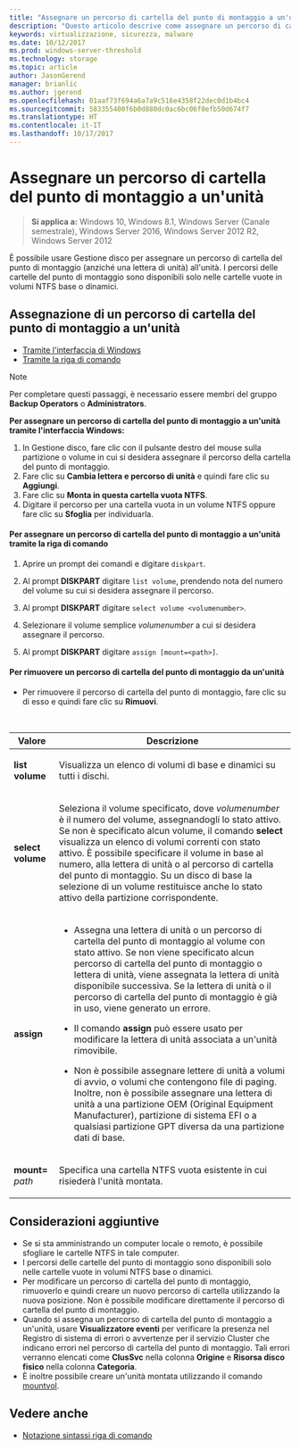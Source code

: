 ```yaml
---
title: "Assegnare un percorso di cartella del punto di montaggio a un'unità."
description: "Questo articolo descrive come assegnare un percorso di cartella del punto di montaggio (anziché una lettera di unità) a un'unità."
keywords: virtualizzazione, sicurezza, malware
ms.date: 10/12/2017
ms.prod: windows-server-threshold
ms.technology: storage
ms.topic: article
author: JasonGerend
manager: brianlic
ms.author: jgerend
ms.openlocfilehash: 01aaf73f694a6a7a9c516e4358f22dec0d1b4bc4
ms.sourcegitcommit: 583355400f6b0d880dc0ac6bc06f0efb50d674f7
ms.translationtype: HT
ms.contentlocale: it-IT
ms.lasthandoff: 10/17/2017
---
```

# <a name="assign-a-mount-point-folder-path-to-a-drive"></a>Assegnare un percorso di cartella del punto di montaggio a un'unità

> **Si applica a:** Windows 10, Windows 8.1, Windows Server (Canale semestrale), Windows Server 2016, Windows Server 2012 R2, Windows Server 2012

È possibile usare Gestione disco per assegnare un percorso di cartella del punto di montaggio (anziché una lettera di unità) all'unità. I percorsi delle cartelle del punto di montaggio sono disponibili solo nelle cartelle vuote in volumi NTFS base o dinamici.

## <a name="assigning-a-mount-point-folder-path-to-a-drive"></a>Assegnazione di un percorso di cartella del punto di montaggio a un'unità

-   [Tramite l'interfaccia di Windows](#BKMK_WINUI)
-   [Tramite la riga di comando](#BKMK_CMD)

> [!NOTE]
> Per completare questi passaggi, è necessario essere membri del gruppo **Backup Operators** o **Administrators**.

**Per assegnare un percorso di cartella del punto di montaggio a un'unità tramite l'interfaccia Windows:**
<a id="BKMK_WINUI"></a>

1.  In Gestione disco, fare clic con il pulsante destro del mouse sulla partizione o volume in cui si desidera assegnare il percorso della cartella del punto di montaggio. 
2. Fare clic su **Cambia lettera e percorso di unità** e quindi fare clic su **Aggiungi**. 
3. Fare clic su **Monta in questa cartella vuota NTFS**.
4. Digitare il percorso per una cartella vuota in un volume NTFS oppure fare clic su **Sfoglia** per individuarla.

<a id="BKMK_CMD"></a>
#### <a name="to-assign-a-mount-point-folder-path-to-a-drive-using-a-command-line"></a>Per assegnare un percorso di cartella del punto di montaggio a un'unità tramite la riga di comando
1.  Aprire un prompt dei comandi e digitare `diskpart`.

2.  Al prompt **DISKPART** digitare `list volume`, prendendo nota del numero del volume su cui si desidera assegnare il percorso.

3.  Al prompt **DISKPART** digitare `select volume <volumenumber>`. 

4. Selezionare il volume semplice *volumenumber* a cui si desidera assegnare il percorso.

5.  Al prompt **DISKPART** digitare `assign [mount=<path>]`.

#### <a name="to-remove-a-mount-point-folder-path-to-a-drive"></a>Per rimuovere un percorso di cartella del punto di montaggio da un'unità

-   Per rimuovere il percorso di cartella del punto di montaggio, fare clic su di esso e quindi fare clic su **Rimuovi**.

<br />

| Valore | Descrizione |
| --- | --- |
| <p>**list volume**</p> | <p>Visualizza un elenco di volumi di base e dinamici su tutti i dischi.</p> |
| <p>**select volume**</p>        | <p>Seleziona il volume specificato, dove <em>volumenumber</em> è il numero del volume, assegnandogli lo stato attivo. Se non è specificato alcun volume, il comando **select** visualizza un elenco di volumi correnti con stato attivo. È possibile specificare il volume in base al numero, alla lettera di unità o al percorso di cartella del punto di montaggio. Su un disco di base la selezione di un volume restituisce anche lo stato attivo della partizione corrispondente.</p>|
| <p>**assign**</p> | <p><ul><li> Assegna una lettera di unità o un percorso di cartella del punto di montaggio al volume con stato attivo. Se non viene specificato alcun percorso di cartella del punto di montaggio o lettera di unità, viene assegnata la lettera di unità disponibile successiva. Se la lettera di unità o il percorso di cartella del punto di montaggio è già in uso, viene generato un errore.</li> </p> <p><li>Il comando **assign** può essere usato per modificare la lettera di unità associata a un'unità rimovibile.</li> </p><p><li> Non è possibile assegnare lettere di unità a volumi di avvio, o volumi che contengono file di paging. Inoltre, non è possibile assegnare una lettera di unità a una partizione OEM (Original Equipment Manufacturer), partizione di sistema EFI o a qualsiasi partizione GPT diversa da una partizione dati di base.</p></li></ul> |
| <p>**mount=** <em>path</em></p> | <p>Specifica una cartella NTFS vuota esistente in cui risiederà l'unità montata.</p>  |

## <a name="additional-considerations"></a>Considerazioni aggiuntive

-   Se si sta amministrando un computer locale o remoto, è possibile sfogliare le cartelle NTFS in tale computer.
-   I percorsi delle cartelle del punto di montaggio sono disponibili solo nelle cartelle vuote in volumi NTFS base o dinamici.
-   Per modificare un percorso di cartella del punto di montaggio, rimuoverlo e quindi creare un nuovo percorso di cartella utilizzando la nuova posizione. Non è possibile modificare direttamente il percorso di cartella del punto di montaggio.
-   Quando si assegna un percorso di cartella del punto di montaggio a un'unità, usare **Visualizzatore eventi** per verificare la presenza nel Registro di sistema di errori o avvertenze per il servizio Cluster che indicano errori nel percorso di cartella del punto di montaggio. Tali errori verranno elencati come **ClusSvc** nella colonna **Origine** e **Risorsa disco fisico** nella colonna **Categoria**.
-   È inoltre possibile creare un'unità montata utilizzando il comando [mountvol](http://go.microsoft.com/fwlink/?linkid=64111).

## <a name="see-also"></a>Vedere anche
-   [Notazione sintassi riga di comando](https://technet.microsoft.com/library/cc742449(v=ws.11).aspx)


